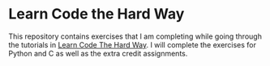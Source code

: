 
# Learn Code the Hard Way

This repository contains exercises that I am completing while going through the tutorials in [Learn Code The Hard Way](http://learncodethehardway.org/). I will complete the exercises for Python and C as well as the extra credit assignments. 


